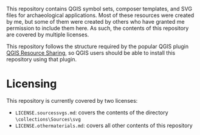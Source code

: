 This repository contains QGIS symbol sets, composer templates, and SVG files for archaeological applications. Most of these resources were created by me, but some of them were created by others who have granted me permission to include them here. As such, the contents of this repository are covered by multiple licenses.

This repository follows the structure required by the popular QGIS plugin [QGIS Resource Sharing](https://plugins.qgis.org/plugins/qgis_resource_sharing/), so QGIS users should be able to install this repository using that plugin.

# Licensing
This repository is currently covered by two licenses:

- `LICENSE.sourcessvgs.md`:  covers the contents of the directory `\collections\Sources\svg`
- `LICENSE.othermaterials.md`: covers all other contents of this repository